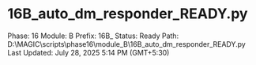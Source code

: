 # 16B_auto_dm_responder_READY.py

Phase: 16
Module: B
Prefix: 16B_
Status: Ready
Path: D:\MAGIC\scripts\phase16\module_B\16B_auto_dm_responder_READY.py
Last Updated: July 28, 2025 5:14 PM (GMT+5:30)